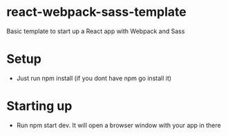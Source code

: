 # react-webpack-sass-template
Basic template to start up a React app with Webpack and Sass

# Setup
- Just run npm install (if you dont have npm go install it)

# Starting up
- Run npm start dev. It will open a browser window with your app in there
